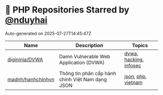 # 🌟 PHP Repositories Starred by [@nduyhai](https://github.com/nduyhai)

Auto-generated on 2025-07-27T14:45:47Z

| Name | Description | Topics |
|------|-------------|-------|
| [digininja/DVWA](https://github.com/digininja/DVWA) | Damn Vulnerable Web Application (DVWA) | [dvwa](https://github.com/topics/dvwa), [hacking](https://github.com/topics/hacking), [infosec](https://github.com/topics/infosec) |
| [madnh/hanhchinhvn](https://github.com/madnh/hanhchinhvn) | Thông tin phân cấp hành chính Việt Nam dạng JSON | [json](https://github.com/topics/json), [php](https://github.com/topics/php), [vietnam](https://github.com/topics/vietnam) |

